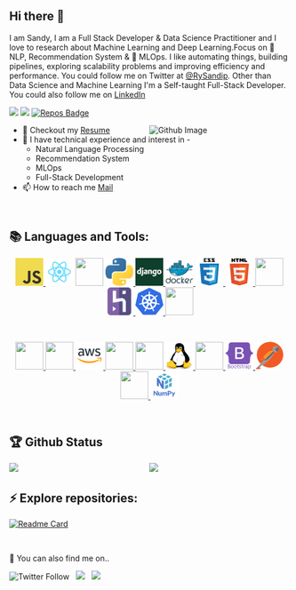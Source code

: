 ## Hi there :wave:
I am Sandy, I am a Full Stack Developer & Data Science Practitioner and I love to research about Machine Learning and Deep Learning.Focus on 📜 NLP, Recommendation System & 🚀 MLOps. I like automating things, building pipelines, exploring scalability problems and improving efficiency and performance. You could follow me on Twitter at [@RySandip](https://twitter.com/RySandip). Other than Data Science and Machine Learning I'm a Self-taught Full-Stack Developer. You could also follow me on [LinkedIn](https://www.linkedin.com/in/pransandip)


![](https://komarev.com/ghpvc/?username=pransandip&style=flat)
![](https://img.shields.io/badge/focus-MLOps-3c9)
[![Repos Badge](https://badges.pufler.dev/repos/pransandip/?style=flat&logo=github&color=green)](https://badges.pufler.dev)

<img width="50%" align="right" alt="Github Image" src="https://raw.githubusercontent.com/onimur/.github/master/.resources/git-header.svg" />

*  📝 Checkout my [Resume](https://drive.google.com/file/d/1CLM1eM_Be7OPyMBsJ286xuYmVhr0kTuF/view?usp=sharing)
*  🧠 I have technical experience and interest in -
   * Natural Language Processing
   * Recommendation System
   * MLOps
   * Full-Stack Development
* 📫 How to reach me [Mail](mailto:pransandip@gmail.com)
<br />

## 📚 Languages and Tools:
<div align="center">
<p> 
<a href="https://www.javascript.com/" target="_blank"> 
<img src="https://raw.githubusercontent.com/github/explore/80688e429a7d4ef2fca1e82350fe8e3517d3494d/topics/javascript/javascript.png" height="50" width="50"> </a>

<a href="https://reactjs.org/" target="_blank"> 
<img src="https://raw.githubusercontent.com/github/explore/80688e429a7d4ef2fca1e82350fe8e3517d3494d/topics/react/react.png" height="50" width="50"></a>

<a href="https://jupyter.org/" target="_blank"> 
<img src="https://www.vectorlogo.zone/logos/jupyter/jupyter-icon.svg" height="50" width="50"></a>

<a href="https://www.python.org/" target="_blank"> 
<img src="https://github.com/pransandip/pransandip/blob/main/logos/python.png?raw=true" height="50" width="50">
</a>

<a href="https://www.djangoproject.com/" target="_blank">
<img src="https://github.com/pransandip/pransandip/blob/main/logos/django.jpg" height="50" width="50">
</a>

<a href="https://www.docker.com/" target="_blank">
<img src="https://raw.githubusercontent.com/devicons/devicon/master/icons/docker/docker-original-wordmark.svg"    height="50" width="50">
</a>

<a href="https://www.w3.org/Style/CSS/Overview.en.html" target="_blank">
<img src="https://raw.githubusercontent.com/devicons/devicon/master/icons/css3/css3-original-wordmark.svg" height="50" width="50">
</a>

<a href="https://html.com/" target="_blank">
<img src="https://raw.githubusercontent.com/devicons/devicon/master/icons/html5/html5-original-wordmark.svg" height="50" width="50">
</a>
<a href="https://cloud.google.com/" target="_blank">
<img src="https://www.vectorlogo.zone/logos/google_cloud/google_cloud-icon.svg" height="50" width="50">
</a>

<a href="https://www.heroku.com/" target="_blank">
<img src="https://github.com/pransandip/pransandip/blob/main/logos/Heroku.png?raw=true" height="50" width="50">
</a>

<a href="https://kubernetes.io/" target="_blank">
<img src="https://raw.githubusercontent.com/github/explore/01ea2a586e5da744792d0ccfce2f68b861f29301/topics/kubernetes/kubernetes.png" height="50" width="50">
</a>

<a href="https://www.mongodb.com/" target="_blank">
<img src="https://img.icons8.com/color/452/mongodb.png" height="50" width="50">
</a>
</p>

<br>
<p>
<a href="https://flask.palletsprojects.com/en/2.1.x/" target="_blank">
<img src="https://www.vectorlogo.zone/logos/pocoo_flask/pocoo_flask-icon.svg" height="50" width="50"> 
</a>

<a href="https://www.tensorflow.org/" target="_blank">
<img src="https://www.vectorlogo.zone/logos/tensorflow/tensorflow-icon.svg" height="50" width="50">
</a>

<a href="https://aws.amazon.com/" target="_blank">
<img src="https://raw.githubusercontent.com/github/explore/80688e429a7d4ef2fca1e82350fe8e3517d3494d/topics/aws/aws.png" height="50" width="50">
</a>

<a href="https://pytorch.org/" target="_blank">
<img src="https://www.vectorlogo.zone/logos/pytorch/pytorch-icon.svg" height="50" width="50">
</a>

<a href="https://code.visualstudio.com/" target="_blank">
<img src="https://github.com/Subhampreet/Subhampreet/blob/master/logos/vs.png?raw=true" height="50" width="50">
</a>

<a href="https://www.linux.org/" target="_blank">
<img src="https://github.com/pransandip/pransandip/blob/main/logos/Linux.png?raw=true" height="50" width="50">
</a>

<a href="https://git-scm.com/" target="_blank">
<img src="https://github.com/Subhampreet/Subhampreet/blob/master/logos/git.png?raw=true" height="50" width="50">
</a>

<a href="https://getbootstrap.com/" target="_blank">
<img src="https://raw.githubusercontent.com/devicons/devicon/master/icons/bootstrap/bootstrap-plain-wordmark.svg" height="50" width="50">
</a>

<a href="https://www.postman.com/" target="_blank">
<img src="https://github.com/pransandip/pransandip/blob/main/logos/postman.png?raw=true" height="50" width="50">
</a>

<a href="https://scikit-learn.org/stable/" target="_blank">
<img src="https://upload.wikimedia.org/wikipedia/commons/0/05/Scikit_learn_logo_small.svg" height="50" width="50">
</a>

<a href="https://numpy.org/" target="_blank">
<img src="https://github.com/pransandip/pransandip/blob/main/logos/numpy_github.png?raw=true" height="50" width="50"> 
</a>
</p>
</div>
<br>

## 🏆 Github Status
<img  src="https://github-readme-stats-zeta-woad.vercel.app/api?username=pransandip&hide=contribs&count_private=true&show_icons=true&hide_border=false&theme=vue" width="50%" align="right" >

<img  src="https://github-readme-streak-stats.herokuapp.com/?user=pransandip&theme=vue" width="43%" >
<br>

## ⚡ Explore repositories:
[![Readme Card](https://github-readme-stats-zeta-woad.vercel.app/api/pin/?username=pransandip&show_owner=true&theme=vue&repo=Advanced-Housing-Prices)](https://github.com/pransandip/Advanced-Housing-Prices)

<br>

💬 You can also find me on..

![Twitter Follow](https://img.shields.io/twitter/follow/RySandip?label=%40RySandip&style=social "follow me on Twitter")&nbsp;&nbsp; [![](https://img.shields.io/badge/Medium-12100E?style=flat&logo=medium&logoColor=black&color=grey)](https://medium.com/@pransandip "Read my blogs on Medium")&nbsp;&nbsp;   <a href="https://www.linkedin.com/in/pransandip/"><img src=https://content.linkedin.com/content/dam/me/business/en-us/amp/brand-site/v2/bg/LI-Bug.svg.original.svg height="20px"/><a/>

